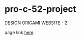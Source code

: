 # pro-c-52-project
DESIGN ORIGAMI WEBSITE - 2

page link [here](https://aayushjadhav.github.io/pro-c-52-project/)
